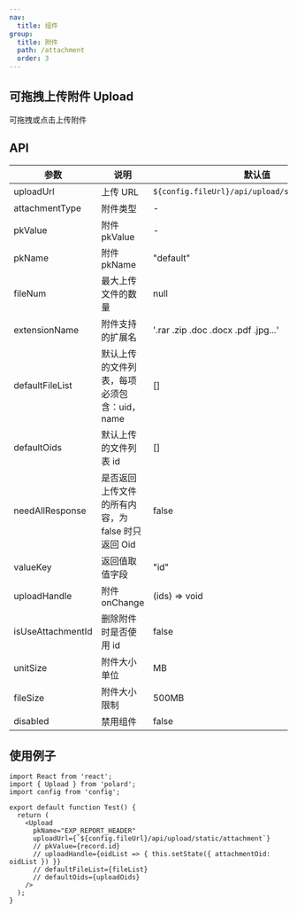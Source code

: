 ```yaml
---
nav:
  title: 组件
group:
  title: 附件
  path: /attachment
  order: 3
---
```


## 可拖拽上传附件 Upload

可拖拽或点击上传附件

## API

| 参数              | 说明                                              | 默认值                                           |
| ----------------- | ------------------------------------------------- | ------------------------------------------------ |
| uploadUrl         | 上传 URL                                          | `${config.fileUrl}/api/upload/static/attachment` |
| attachmentType    | 附件类型                                          | -                                                |
| pkValue           | 附件 pkValue                                      | -                                                |
| pkName            | 附件 pkName                                       | "default"                                        |
| fileNum           | 最大上传文件的数量                                | null                                             |
| extensionName     | 附件支持的扩展名                                  | '.rar .zip .doc .docx .pdf .jpg...'              |
| defaultFileList   | 默认上传的文件列表，每项必须包含：uid，name       | []                                               |
| defaultOids       | 默认上传的文件列表 id                             | []                                               |
| needAllResponse   | 是否返回上传文件的所有内容，为 false 时只返回 Oid | false                                            |
| valueKey          | 返回值取值字段                                    | "id"                                             |
| uploadHandle      | 附件 onChange                                     | (ids) => void                                    |
| isUseAttachmentId | 删除附件时是否使用 id                             | false                                            |
| unitSize          | 附件大小单位                                      | MB                                               |
| fileSize          | 附件大小限制                                      | 500MB                                            |
| disabled          | 禁用组件                                          | false                                            |

## 使用例子

```tsx
import React from 'react';
import { Upload } from 'polard';
import config from 'config';

export default function Test() {
  return (
    <Upload
      pkName="EXP_REPORT_HEADER"
      uploadUrl={`${config.fileUrl}/api/upload/static/attachment`}
      // pkValue={record.id}
      // uploadHandle={oidList => { this.setState({ attachmentOid: oidList }) }}
      // defaultFileList={fileList}
      // defaultOids={uploadOids}
    />
  );
}
```
